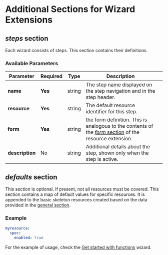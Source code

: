 # Additional Sections for Wizard Extensions

## _steps_ section

Each wizard consists of steps. This section contains their definitions.

### Available Parameters

| Parameter       | Required | Type   | Description                                                                                                                    |     |
| --------------- | -------- | ------ | ------------------------------------------------------------------------------------------------------------------------------ | --- |
| **name**        | **Yes**  | string | The step name displayed on the step navigation and in the step header.                                                         |     |
| **resource**    | **Yes**  | string | The default resource identifier for this step.                                                                                 |     |
| **form**        | **Yes**  | string | the form definition. This is analogous to the contents of the [_form_ section](./40-form-fields.md) of the resource extension. |     |
| **description** | No       | string | Additional details about the step, shown only when the step is active.                                                         |     |

## _defaults_ section

This section is optional. If present, not all resources must be covered. This section contains a map of default values for specific resources. It is appended to the basic skeleton resources created based on the data provided in the [general section](160-wizard-extensions.md).

### Example

```yaml
myresource:
  spec:
    enabled: true
```

For the example of usage, check the [Get started with functions](../../examples/wizard/README.md) wizard.
